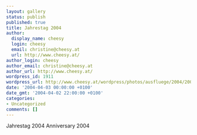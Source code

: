 ```yaml
---
layout: gallery
status: publish
published: true
title: Jahrestag 2004
author:
  display_name: cheesy
  login: cheesy
  email: christine@cheesy.at
  url: http://www.cheesy.at/
author_login: cheesy
author_email: christine@cheesy.at
author_url: http://www.cheesy.at/
wordpress_id: 1911
wordpress_url: http://www.cheesy.at/wordpress/photos/ausfluege/2004/2004-04-03/
date: '2004-04-03 00:00:00 +0100'
date_gmt: '2004-04-02 22:00:00 +0100'
categories:
- Uncategorized
comments: []
---
```

<!--:de-->Jahrestag 2004
<!--:--><!--:en-->Anniversary 2004
<!--:-->
